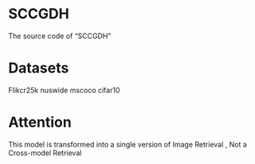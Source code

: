 # SCCGDH
The source code of “SCCGDH” 
# Datasets
Flikcr25k
nuswide
mscoco
cifar10
# Attention
This model is transformed into a single version of Image Retrieval , Not a Cross-model Retrieval 


